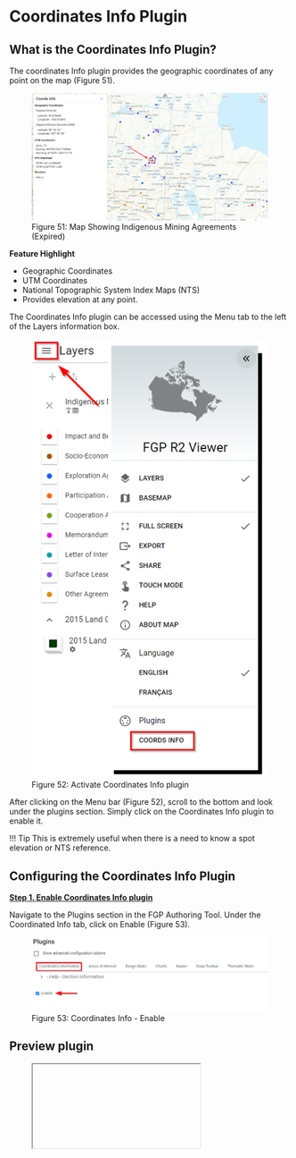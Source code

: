 # Coordinates Info Plugin
## What is the Coordinates Info Plugin?

The coordinates Info plugin provides the geographic coordinates of any point on the map (Figure 51).

<figure>
  <img src="../../assets/en/coords/fig1.png"/>
  <figcaption>Figure 51: Map Showing Indigenous Mining Agreements (Expired)</figcaption>
</figure>


**Feature Highlight**

- Geographic Coordinates
- UTM Coordinates
- National Topographic System Index Maps (NTS)
- Provides elevation at any point.

The Coordinates Info plugin can be accessed using the <emp>Menu tab</emp> to the left of the Layers information box. 

<figure>
  <img src="../../assets/en/coords/fig2.png"/>
  <figcaption>Figure 52: Activate Coordinates Info plugin</figcaption>
</figure>

After clicking on the <emp>Menu bar</emp> (Figure 52), scroll to the bottom and look under the <emp>plugins</emp> section. Simply click on the <emp>Coordinates Info</emp> plugin to enable it.

!!! Tip
 	This is extremely useful when there is a need to know a spot elevation or NTS reference.

## Configuring the Coordinates Info Plugin

**<u>Step 1. Enable Coordinates Info plugin</u>**

Navigate to the <emp>Plugins</emp> section in the FGP Authoring Tool. Under the <emp>Coordinated Info tab</emp>, click on <emp>Enable</emp> (Figure 53).

<figure>
  <img src="../../assets/en/coords/fig3.png"/>
  <figcaption>Figure 53: Coordinates Info - Enable</figcaption>
</figure>

## Preview plugin

<figure>
  <iframe id="iframe1" allowfullscreen=true importance = high data-src="https://negice.github.io/usecase/coord/samples/coord-index.html"></iframe>
</figure>